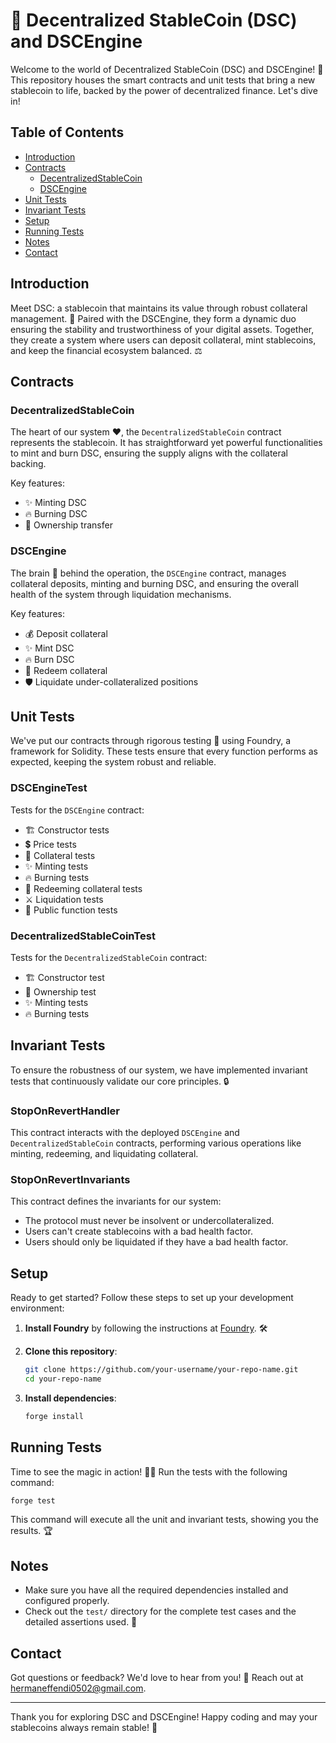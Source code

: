 # 🌟 Decentralized StableCoin (DSC) and DSCEngine

Welcome to the world of Decentralized StableCoin (DSC) and DSCEngine! 🚀 This repository houses the smart contracts and unit tests that bring a new stablecoin to life, backed by the power of decentralized finance. Let's dive in!

## Table of Contents

- [Introduction](#introduction)
- [Contracts](#contracts)
  - [DecentralizedStableCoin](#decentralizedstablecoin)
  - [DSCEngine](#dscengine)
- [Unit Tests](#unit-tests)
- [Invariant Tests](#invariant-tests)
- [Setup](#setup)
- [Running Tests](#running-tests)
- [Notes](#notes)
- [Contact](#contact)

## Introduction

Meet DSC: a stablecoin that maintains its value through robust collateral management. 🏦 Paired with the DSCEngine, they form a dynamic duo ensuring the stability and trustworthiness of your digital assets. Together, they create a system where users can deposit collateral, mint stablecoins, and keep the financial ecosystem balanced. ⚖️

## Contracts

### DecentralizedStableCoin

The heart of our system ❤️, the `DecentralizedStableCoin` contract represents the stablecoin. It has straightforward yet powerful functionalities to mint and burn DSC, ensuring the supply aligns with the collateral backing.

Key features:
- ✨ Minting DSC
- 🔥 Burning DSC
- 👑 Ownership transfer

### DSCEngine

The brain 🧠 behind the operation, the `DSCEngine` contract, manages collateral deposits, minting and burning DSC, and ensuring the overall health of the system through liquidation mechanisms.

Key features:
- 💰 Deposit collateral
- ✨ Mint DSC
- 🔥 Burn DSC
- 🔄 Redeem collateral
- 🛡️ Liquidate under-collateralized positions

## Unit Tests

We've put our contracts through rigorous testing 🧪 using Foundry, a framework for Solidity. These tests ensure that every function performs as expected, keeping the system robust and reliable.

### DSCEngineTest

Tests for the `DSCEngine` contract:
- 🏗️ Constructor tests
- 💲 Price tests
- 🏦 Collateral tests
- ✨ Minting tests
- 🔥 Burning tests
- 🔄 Redeeming collateral tests
- ⚔️ Liquidation tests
- 📢 Public function tests

### DecentralizedStableCoinTest

Tests for the `DecentralizedStableCoin` contract:
- 🏗️ Constructor test
- 👑 Ownership test
- ✨ Minting tests
- 🔥 Burning tests

## Invariant Tests

To ensure the robustness of our system, we have implemented invariant tests that continuously validate our core principles. 🔒

### StopOnRevertHandler

This contract interacts with the deployed `DSCEngine` and `DecentralizedStableCoin` contracts, performing various operations like minting, redeeming, and liquidating collateral.

### StopOnRevertInvariants

This contract defines the invariants for our system:
- The protocol must never be insolvent or undercollateralized.
- Users can't create stablecoins with a bad health factor.
- Users should only be liquidated if they have a bad health factor.

## Setup

Ready to get started? Follow these steps to set up your development environment:

1. **Install Foundry** by following the instructions at [Foundry](https://book.getfoundry.sh/getting-started/installation). 🛠️

2. **Clone this repository**:
   ```bash
   git clone https://github.com/your-username/your-repo-name.git
   cd your-repo-name
   ```

3. **Install dependencies**:
   ```bash
   forge install
   ```

## Running Tests

Time to see the magic in action! 🧙‍♂️ Run the tests with the following command:
```bash
forge test
```

This command will execute all the unit and invariant tests, showing you the results. 🏆

## Notes

- Make sure you have all the required dependencies installed and configured properly.
- Check out the `test/` directory for the complete test cases and the detailed assertions used. 🧾

## Contact

Got questions or feedback? We'd love to hear from you! 📧 Reach out at hermaneffendi0502@gmail.com.

---

Thank you for exploring DSC and DSCEngine! Happy coding and may your stablecoins always remain stable! 🌟